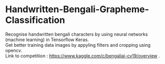 # Handwritten-Bengali-Grapheme-Classification

Recognise handwritten bengali characters by using neural networks (machine learning) in Tensorflow Keras. <br />
Get better training data images by appyling filters and cropping using opencv. <br />
Link to competition : https://www.kaggle.com/c/bengaliai-cv19/overview .

